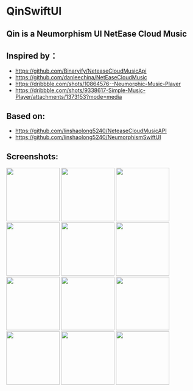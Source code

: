 # QinSwiftUI
## Qin is a Neumorphism UI NetEase Cloud Music

## Inspired by：
* https://github.com/Binaryify/NeteaseCloudMusicApi
* https://github.com/danleechina/NetEaseCloudMusic
* https://dribbble.com/shots/10864576--Neumorphic-Music-Player
* https://dribbble.com/shots/9338617-Simple-Music-Player/attachments/1373153?mode=media

## Based on: 
* https://github.com/linshaolong5240/NeteaseCloudMusicAPI
* https://github.com/linshaolong5240/NeumorphismSwiftUI

## Screenshots:
<p float="left">
<img src="https://raw.githubusercontent.com/linshaolong5240/QinSwiftUI/main/Images/dark_login.png" width="140">
<img src="https://raw.githubusercontent.com/linshaolong5240/QinSwiftUI/main/Images/dark_home.png" width="140">
<img src="https://raw.githubusercontent.com/linshaolong5240/QinSwiftUI/main/Images/dark_playlist.png" width="140">
<img src="https://raw.githubusercontent.com/linshaolong5240/QinSwiftUI/main/Images/dark_player.png" width="140">
<img src="https://raw.githubusercontent.com/linshaolong5240/QinSwiftUI/main/Images/dark_player_playlist.png" width="140">
<img src="https://raw.githubusercontent.com/linshaolong5240/QinSwiftUI/main/Images/dark_player_commit.png" width="140">
<img src="https://raw.githubusercontent.com/linshaolong5240/QinSwiftUI/main/Images/light_login.png" width="140">
<img src="https://raw.githubusercontent.com/linshaolong5240/QinSwiftUI/main/Images/light_home.png" width="140">
<img src="https://raw.githubusercontent.com/linshaolong5240/QinSwiftUI/main/Images/light_playlist.png" width="140">
<img src="https://raw.githubusercontent.com/linshaolong5240/QinSwiftUI/main/Images/light_player.png" width="140">
<img src="https://raw.githubusercontent.com/linshaolong5240/QinSwiftUI/main/Images/light_player_playlist.png" width="140">
<img src="https://raw.githubusercontent.com/linshaolong5240/QinSwiftUI/main/Images/light_player_commit.png" width="140">
</p>
